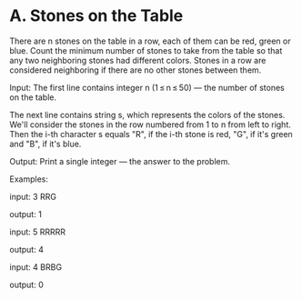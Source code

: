 # A. Stones on the Table

There are n stones on the table in a row, each of them can be red, green or blue. Count the minimum number of stones to take from the table so that any two neighboring stones had different colors. Stones in a row are considered neighboring if there are no other stones between them.

Input: 
The first line contains integer n (1 ≤ n ≤ 50) — the number of stones on the table.

The next line contains string s, which represents the colors of the stones. We'll consider the stones in the row numbered from 1 to n from left to right. Then the i-th character s equals "R", if the i-th stone is red, "G", if it's green and "B", if it's blue.

Output: 
Print a single integer — the answer to the problem.

Examples:

input:
3
RRG

output:
1

input:
5
RRRRR

output:
4

input:
4
BRBG

output:
0
